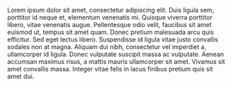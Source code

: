 Lorem ipsum dolor sit amet, consectetur adipiscing elit. Duis ligula sem, porttitor id neque et, elementum venenatis mi. Quisque viverra porttitor libero, vitae venenatis augue. Pellentesque odio velit, faucibus sit amet euismod ut, tempus sit amet quam. Donec pretium malesuada arcu quis efficitur. Sed eget lectus libero. Suspendisse id ligula vitae justo convallis sodales non at magna. Aliquam dui nibh, consectetur vel imperdiet a, ullamcorper id ligula. Donec vulputate suscipit massa ac vulputate. Aenean accumsan maximus risus, a mattis mauris ullamcorper sit amet. Vivamus sit amet convallis massa. Integer vitae felis in lacus finibus pretium quis sit amet dui.
